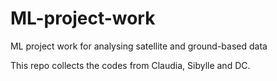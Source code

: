 # ML-project-work
ML project work for analysing satellite and ground-based data

This repo collects the codes from Claudia, Sibylle and DC.

